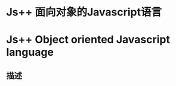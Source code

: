 Js++ 面向对象的Javascript语言
==========================
Js++ Object oriented Javascript language
========================================

描述
---
